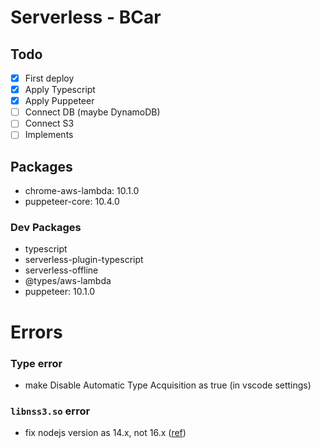 # Serverless - BCar

## Todo
- [x] First deploy
- [x] Apply Typescript
- [x] Apply Puppeteer
- [ ] Connect DB (maybe DynamoDB)
- [ ] Connect S3
- [ ] Implements

## Packages
- chrome-aws-lambda: 10.1.0
- puppeteer-core: 10.4.0
### Dev Packages
- typescript
- serverless-plugin-typescript
- serverless-offline
- @types/aws-lambda
- puppeteer: 10.1.0

# Errors
### Type error
- make Disable Automatic Type Acquisition as true (in vscode settings)
### `libnss3.so` error
- fix nodejs version as 14.x, not 16.x ([ref](https://github.com/alixaxel/chrome-aws-lambda/issues/164#issuecomment-1126808120))